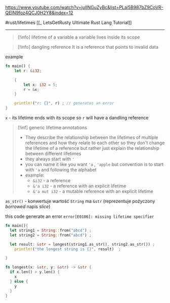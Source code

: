 https://www.youtube.com/watch?v=juIINGuZyBc&list=PLai5B987bZ9CoVR-QEIN9foz4QCJ0H2Y8&index=12

#rust/lifetimes
[[_ LetsGetRusty Ultimate Rust Lang Tutorial]]

-------
>[!info] lifetime of a variable
>a variable lives  inside its scope



>[!info] dangling reference
>It is a reference that points to invalid data 
>

example
```rust
fn main() {
	let r: &i32;

	{
		let x: i32 = 5;
		r = &x;
	}

	println!("r: {}", r) ; // generates an error
}
```
`x` - its lifetime ends with its scope so `r` will have a dandling reference


>[!inf] generic lifetime annotations
>- They describe the relationship between the lifetimes of multiple references and how they relate to each other so they don't change the lifetime of  a reference but rather just explain the relationship between different lifetimes 
>- they always start with `'`
>- you can name it like you want `'a` , `'apple` but convention is to start with `'a`  and following the alphabet
>- example:
>	- `&i32` - a reference
>	- `&'a i32` - a reference with an explicit lifetime 
>	- `&'a mut i32` - a mutable reference with an explicit lifetime



`as_str()` - konwertuje wartość `String` ma `&str` (reprezentuje pożyczony *borrowed* napis *slice*)

this code generate an error `error[E0106]: missing lifetime specifier`
```rust
fn main(){
  let string1 = String::from("abcd") ;
  let string2 = String::from("abcd") ;

  let result: &str = longest(string1.as_str(), string2.as_str()) ;
    println!("the longest string is {}", result)  ;

}

fn longest(x: &str, y: &str) -> &str {
  if x.len() > y.len() {
    x
  } else {
    y
  }
}
```





